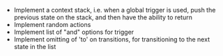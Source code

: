 * Implement a context stack, i.e. when a global trigger is used, push the previous
  state on the stack, and then have the ability to return
* Implement random actions
* Implement list of "and" options for trigger
* Implement omitting of 'to' on transitions, for transitioning to the next
  state in the list
